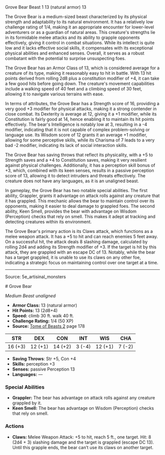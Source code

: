 <MonsterName/>Grove Bear</MonsterName>
<CreatureType/>Beast</CreatureType>
<CR/>1</CR>
<AC/>13 (natural armor)</AC>
<HP/>13</HP>
<summary>The Grove Bear is a medium-sized beast characterized by its physical strength and adaptability to its natural environment. It has a relatively low challenge rating of 1/4, making it an appropriate encounter for lower-level adventurers or as a guardian of natural areas. This creature's strengths lie in its formidable melee attacks and its ability to grapple opponents effectively, giving it control in combat situations. While its intellect is quite low and it lacks effective social skills, it compensates with its exceptional physical abilities and enhanced senses. Overall, it serves as a robust combatant with the potential to surprise unsuspecting foes.</summary>

<detail>

The Grove Bear has an Armor Class of 13, which is considered average for a creature of its type, making it reasonably easy to hit in battle. With 13 hit points derived from rolling 2d8 plus a constitution modifier of +4, it can take a few good hits before going down. The creature's movement capabilities include a walking speed of 40 feet and a climbing speed of 30 feet, allowing it to navigate various terrains with ease. 

In terms of attributes, the Grove Bear has a Strength score of 16, providing a very good +3 modifier for physical attacks, making it a strong contender in close combat. Its Dexterity is average at 12, giving it a +1 modifier, while its Constitution is fairly good at 14, hence enabling it to maintain its hit points effectively. The bear's Intelligence is notably low at 3, resulting in a -4 modifier, indicating that it is not capable of complex problem-solving or language use. Its Wisdom score of 12 grants it an average +1 modifier, allowing for some perceptive skills, while its Charisma of 7 leads to a very bad -2 modifier, indicating its lack of social interaction skills.

The Grove Bear has saving throws that reflect its physicality, with a +5 to Strength saves and a +4 to Constitution saves, making it very resilient against physical challenges. Additionally, it has a perception skill bonus of +3, which, combined with its keen senses, results in a passive perception score of 13, allowing it to detect intruders and threats effectively. The creature does not have any languages, as it is an unaligned beast.

In gameplay, the Grove Bear has two notable special abilities. The first ability, Grappler, grants it advantage on attack rolls against any creature that it has grappled. This mechanic allows the bear to maintain control over its opponents, making it easier to deal damage to grappled foes. The second ability, Keen Smell, provides the bear with advantage on Wisdom (Perception) checks that rely on smell. This makes it adept at tracking and detecting creatures within its environment.

The Grove Bear's primary action is its Claws attack, which functions as a melee weapon attack. It has a +5 to hit and can reach enemies 5 feet away. On a successful hit, the attack deals 8 slashing damage, calculated by rolling 2d4 and adding its Strength modifier of +3. If the target is hit by this attack, they are grappled with an escape DC of 13. Notably, while the bear has a target grappled, it is unable to use its claws on any other foe, indicating a strategic focus on maintaining control over one target at a time.</detail>



---

Source: 5e_artisinal_monsters

<statblock>
# Grove Bear

*Medium* *Beast* *unaligned*

- **Armor Class:** 13 (natural armor)
- **Hit Points:** 13 (2d8+4)
- **Speed:** climb 30 ft. walk 40 ft.
- **Challenge Rating:** 1/4 (50 XP)
- **Source:** [Tome of Beasts 2](https://koboldpress.com/kpstore/product/tome-of-beasts-2-for-5th-edition) page 178

| STR | DEX | CON | INT | WIS | CHA |
| --- | --- | --- | --- | --- | --- |
| 16 (+3) | 12 (+1) | 14 (+2) | 3 (-4) | 12 (+1) | 7 (-2) |

- **Saving Throws**: Str +5, Con +4
- **Skills:** perception +3
- **Senses:** passive Perception 13
- **Languages:** —

### Special Abilities

- **Grappler:** The bear has advantage on attack rolls against any creature grappled by it.
- **Keen Smell:** The bear has advantage on Wisdom (Perception) checks that rely on smell.

### Actions

- **Claws:** Melee Weapon Attack: +5 to hit, reach 5 ft., one target. Hit: 8 (2d4 + 3) slashing damage and the target is grappled (escape DC 13). Until this grapple ends, the bear can’t use its claws on another target.


</statblock>


